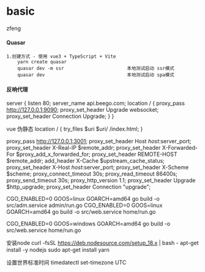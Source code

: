 # basic
zfeng



#### Quasar
    1.创建方式 - 使用 vue3 + TypeScript + Vite
        yarn create quasar
        quasar dev -m ssr                       本地测试启动 ssr模式
        quasar dev                              本地测试启动 spa模式



#### 反响代理
server {
listen 80;
server_name api.beego.com;
    location / {
        proxy_pass http://127.0.0.1:9090;
        proxy_set_header Upgrade websocket;
        proxy_set_header Connection Upgrade;
    }
}

vue 伪静态
location / {
    try_files $uri $uri/ /index.html;
}

proxy_pass http://127.0.0.1:3001;
proxy_set_header Host $host:$server_port;
proxy_set_header X-Real-IP $remote_addr;
proxy_set_header X-Forwarded-For $proxy_add_x_forwarded_for;
proxy_set_header REMOTE-HOST $remote_addr;
add_header X-Cache $upstream_cache_status;
proxy_set_header X-Host $host:$server_port;
proxy_set_header X-Scheme $scheme;
proxy_connect_timeout 30s;
proxy_read_timeout 86400s;
proxy_send_timeout 30s;
proxy_http_version 1.1;
proxy_set_header Upgrade $http_upgrade;
proxy_set_header Connection "upgrade";

CGO_ENABLED=0 GOOS=linux GOARCH=amd64 go build -o src/adm.service admin/run.go 
CGO_ENABLED=0 GOOS=linux GOARCH=amd64 go build -o src/web.service home/run.go

CGO_ENABLED=0 GOOS=windows GOARCH=amd64 go build -o src/web.service home/run.go


安装node
curl -fsSL https://deb.nodesource.com/setup_18.x | bash -
apt-get install -y nodejs
sudo apt-get install yarn


设置世界标准时间
timedatectl set-timezone UTC